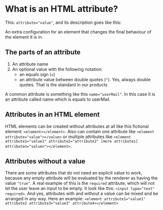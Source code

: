 # What is an HTML attribute?
This: `attribute="value"`, and its description goes like this:

An extra configuration for an element that changes the final behaviour of the element it is in.

## The parts of an attribute
1. An attribute name
2. An optional value with the following notation:
    - an equals sign (`=`)
    - an attribute value between double quotes (`"`). Yes, always double quotes. That is the standard in our products

A common attribute is something like this `name="userMail"`. In this case it is an attribute called name which is equals to userMail.

## Attributes in an HTML element
HTML elements can be created without attributes at all like this fictional element: `<element></element>`. Also can contain one attribute like `<element attribute="value"></value>` or multiple attributes like `<element attribute1="value1" attribute2="attribute2" [more attributes] attributen="valuen"></element>`.

## Attributes without a value
There are some attributes that do not need an explicit value to work, because any empty attribute will be evaluated by the renderer as having the value `"true"`. A real example of this is the `required` attribute, which will not let the user leave an input to be empty. It look like this: `<input type="text" required>`. And yes, attributes with and without a value can be mixed and be arranged in any way. Here an example: `<element attribute1="value1" attribute2 attribute3="value3" attribute4></element>`